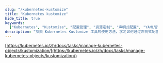 ```yaml
---
slug: "/kubernetes-kustomize"
title: "Kubernetes kustomize"
hide_title: true
keywords:
  ["Kubernetes", "Kustomize", "配置管理", "资源定制", "声明式配置", "YAML管理"]
description: "探索 Kubernetes Kustomize 工具的使用方法，学习如何通过声明式配置管理 Kubernetes 资源"
---
```


[https://kubernetes.io/zh/docs/tasks/manage-kubernetes-objects/kustomization/](https://kubernetes.io/zh/docs/tasks/manage-kubernetes-objects/kustomization/)